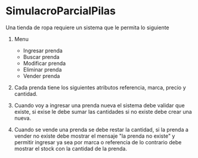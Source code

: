 # SimulacroParcialPilas

Una tienda de ropa requiere un sistema que le permita lo siguiente

1. Menu
    - Ingresar prenda
    - Buscar prenda
    - Modificar prenda
    - Eliminar prenda
    - Vender prenda

2. Cada prenda tiene los siguientes atributos referencia, marca, precio y cantidad.

3. Cuando voy a ingresar una prenda nueva el sistema debe validar que existe, si exise le debe sumar las cantidades si no existe debe crear una nueva.

4. Cuando se vende una prenda se debe restar la cantidad, si la prenda a vender no existe debe mostrar el mensaje "la prenda no existe" y permitir ingresar ya sea por marca o referencia de lo contrario debe mostrar el stock con la cantidad de la prenda.
